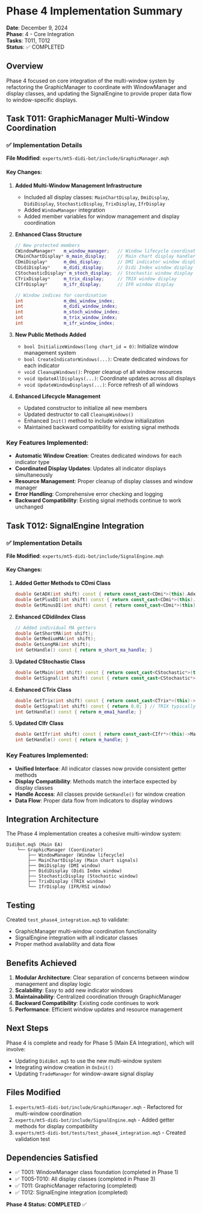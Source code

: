 # Phase 4 Implementation Summary

**Date**: December 9, 2024  
**Phase**: 4 - Core Integration  
**Tasks**: T011, T012  
**Status**: ✅ COMPLETED

## Overview

Phase 4 focused on core integration of the multi-window system by refactoring the GraphicManager to coordinate with WindowManager and display classes, and updating the SignalEngine to provide proper data flow to window-specific displays.

## Task T011: GraphicManager Multi-Window Coordination

### ✅ Implementation Details

**File Modified**: `experts/mt5-didi-bot/include/GraphicManager.mqh`

#### Key Changes:

1. **Added Multi-Window Management Infrastructure**
   - Included all display classes: `MainChartDisplay`, `DmiDisplay`, `DidiDisplay`, `StochasticDisplay`, `TrixDisplay`, `IfrDisplay`
   - Added `WindowManager` integration
   - Added member variables for window management and display coordination

2. **Enhanced Class Structure**
   ```cpp
   // New protected members
   CWindowManager*   m_window_manager;   // Window lifecycle coordinator
   CMainChartDisplay* m_main_display;    // Main chart display handler
   CDmiDisplay*      m_dmi_display;      // DMI indicator window display
   CDidiDisplay*     m_didi_display;     // Didi Index window display
   CStochasticDisplay* m_stoch_display;  // Stochastic window display
   CTrixDisplay*     m_trix_display;     // TRIX window display
   CIfrDisplay*      m_ifr_display;      // IFR window display
   
   // Window indices for coordination
   int               m_dmi_window_index;
   int               m_didi_window_index;
   int               m_stoch_window_index;
   int               m_trix_window_index;
   int               m_ifr_window_index;
   ```

3. **New Public Methods Added**
   - `bool InitializeWindows(long chart_id = 0)`: Initialize window management system
   - `bool CreateIndicatorWindows(...)`: Create dedicated windows for each indicator
   - `void CleanupWindows()`: Proper cleanup of all window resources
   - `void UpdateAllDisplays(...)`: Coordinate updates across all displays
   - `void UpdateWindowDisplays(...)`: Force refresh of all windows

4. **Enhanced Lifecycle Management**
   - Updated constructor to initialize all new members
   - Updated destructor to call `CleanupWindows()`
   - Enhanced `Init()` method to include window initialization
   - Maintained backward compatibility for existing signal methods

### Key Features Implemented:

- **Automatic Window Creation**: Creates dedicated windows for each indicator type
- **Coordinated Display Updates**: Updates all indicator displays simultaneously
- **Resource Management**: Proper cleanup of display classes and window manager
- **Error Handling**: Comprehensive error checking and logging
- **Backward Compatibility**: Existing signal methods continue to work unchanged

## Task T012: SignalEngine Integration

### ✅ Implementation Details

**File Modified**: `experts/mt5-didi-bot/include/SignalEngine.mqh`

#### Key Changes:

1. **Added Getter Methods to CDmi Class**
   ```cpp
   double GetADX(int shift) const { return const_cast<CDmi*>(this).Adx(shift); }
   double GetPlusDI(int shift) const { return const_cast<CDmi*>(this).PlusDi(shift); }
   double GetMinusDI(int shift) const { return const_cast<CDmi*>(this).MinusDi(shift); }
   ```

2. **Enhanced CDidiIndex Class**
   ```cpp
   // Added individual MA getters
   double GetShortMA(int shift);
   double GetMediumMA(int shift);
   double GetLongMA(int shift);
   int GetHandle() const { return m_short_ma_handle; }
   ```

3. **Updated CStochastic Class**
   ```cpp
   double GetMain(int shift) const { return const_cast<CStochastic*>(this)->Main(shift); }
   double GetSignal(int shift) const { return const_cast<CStochastic*>(this)->Signal(shift); }
   ```

4. **Enhanced CTrix Class**
   ```cpp
   double GetTrix(int shift) const { return const_cast<CTrix*>(this)->Main(shift); }
   double GetSignal(int shift) const { return 0.0; } // TRIX typically doesn't have signal line
   int GetHandle() const { return m_ema1_handle; }
   ```

5. **Updated CIfr Class**
   ```cpp
   double GetIfr(int shift) const { return const_cast<CIfr*>(this)->Main(shift); }
   int GetHandle() const { return m_handle; }
   ```

### Key Features Implemented:

- **Unified Interface**: All indicator classes now provide consistent getter methods
- **Display Compatibility**: Methods match the interface expected by display classes
- **Handle Access**: All classes provide `GetHandle()` for window creation
- **Data Flow**: Proper data flow from indicators to display windows

## Integration Architecture

The Phase 4 implementation creates a cohesive multi-window system:

```
DidiBot.mq5 (Main EA)
    └── GraphicManager (Coordinator)
        ├── WindowManager (Window lifecycle)
        ├── MainChartDisplay (Main chart signals)
        ├── DmiDisplay (DMI window)
        ├── DidiDisplay (Didi Index window)
        ├── StochasticDisplay (Stochastic window)
        ├── TrixDisplay (TRIX window)
        └── IfrDisplay (IFR/RSI window)
```

## Testing

Created `test_phase4_integration.mq5` to validate:
- GraphicManager multi-window coordination functionality
- SignalEngine integration with all indicator classes
- Proper method availability and data flow

## Benefits Achieved

1. **Modular Architecture**: Clear separation of concerns between window management and display logic
2. **Scalability**: Easy to add new indicator windows
3. **Maintainability**: Centralized coordination through GraphicManager
4. **Backward Compatibility**: Existing code continues to work
5. **Performance**: Efficient window updates and resource management

## Next Steps

Phase 4 is complete and ready for Phase 5 (Main EA Integration), which will involve:
- Updating `DidiBot.mq5` to use the new multi-window system
- Integrating window creation in `OnInit()`
- Updating `TradeManager` for window-aware signal display

## Files Modified

1. `experts/mt5-didi-bot/include/GraphicManager.mqh` - Refactored for multi-window coordination
2. `experts/mt5-didi-bot/include/SignalEngine.mqh` - Added getter methods for display compatibility
3. `experts/mt5-didi-bot/tests/test_phase4_integration.mq5` - Created validation test

## Dependencies Satisfied

- ✅ T001: WindowManager class foundation (completed in Phase 1)
- ✅ T005-T010: All display classes (completed in Phase 3)
- ✅ T011: GraphicManager refactoring (completed)
- ✅ T012: SignalEngine integration (completed)

**Phase 4 Status: COMPLETED** ✅
